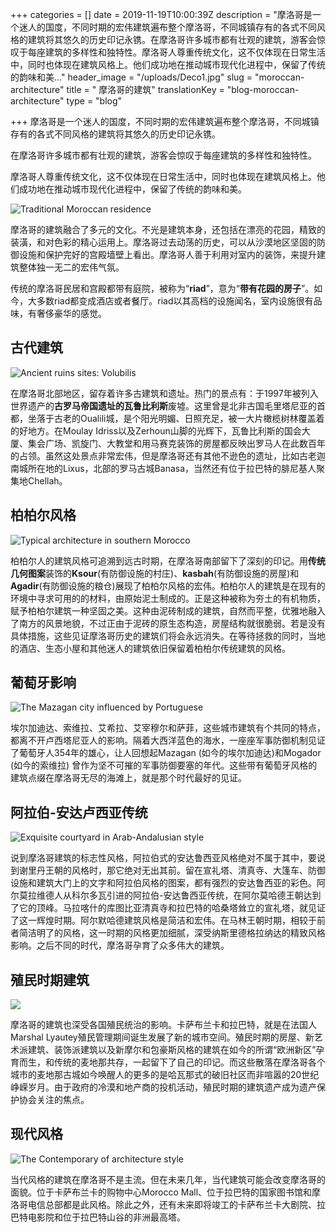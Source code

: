 +++
categories = []
date = 2019-11-19T10:00:39Z
description = "摩洛哥是一个迷人的国度，不同时期的宏伟建筑遍布整个摩洛哥，不同城镇存有的各式不同风格的建筑将其悠久的历史印记永镌。在摩洛哥许多城市都有壮观的建筑，游客会惊叹于每座建筑的多样性和独特性。摩洛哥人尊重传统文化，这不仅体现在日常生活中，同时也体现在建筑风格上。他们成功地在推动城市现代化进程中，保留了传统的韵味和美..."
header_image = "/uploads/Deco1.jpg"
slug = "moroccan-architecture"
title = " 摩洛哥的建筑"
translationKey = "blog-moroccan-architecture"
type = "blog"

+++
摩洛哥是一个迷人的国度，不同时期的宏伟建筑遍布整个摩洛哥，不同城镇存有的各式不同风格的建筑将其悠久的历史印记永镌。

在摩洛哥许多城市都有壮观的建筑，游客会惊叹于每座建筑的多样性和独特性。

摩洛哥人尊重传统文化，这不仅体现在日常生活中，同时也体现在建筑风格上。他们成功地在推动城市现代化进程中，保留了传统的韵味和美。

![Traditional Moroccan residence](/uploads/1024px-Morocco_Maroc_-_Marrakech_-_Riad_Houdou_-_Photo_Image_Photography_(9127806966).jpg "Traditional Moroccan residence")

摩洛哥的建筑融合了多元的文化。不光是建筑本身，还包括在漂亮的花园，精致的装潢，和对色彩的精心运用上。摩洛哥过去动荡的历史，可以从沙漠地区坚固的防御设施和保护完好的宫殿墙壁上看出。摩洛哥人善于利用对室内的装饰，来提升建筑整体独一无二的宏伟气氛。

传统的摩洛哥民居和宫殿都带有庭院，被称为“**riad**”，意为“**带有花园的房子**”。如今，大多数riad都变成酒店或者餐厅。riad以其高档的设施闻名，室内设施很有品味，有奢侈豪华的感觉。

## **古代建筑**

![Ancient ruins sites: Volubilis](/uploads/6.png "Ancient ruins sites: Volubilis")

在摩洛哥北部地区，留存着许多古建筑和遗址。热门的景点有：于1997年被列入世界遗产的**古罗马帝国遗址的瓦鲁比利斯**废墟。这里曾是北非古国毛里塔尼亚的首都，坐落于古老的Oualili城，是个阳光明媚、日照充足，被一大片橄榄树林覆盖着的好地方。在Moulay Idriss以及Zerhoun山脚的光辉下，瓦鲁比利斯的国会大厦、集会广场、凯旋门、大教堂和用马赛克装饰的房屋都反映出罗马人在此数百年的占领。虽然这处景点非常宏伟，但是摩洛哥还有其他不逊色的遗址，比如古老迦南城所在地的Lixus，北部的罗马古城Banasa，当然还有位于拉巴特的腓尼基人聚集地Chellah。

## **柏柏尔风格**

![Typical architecture in southern Morocco](/uploads/4-13.jpg "Typical architecture in southern Morocco")

柏柏尔人的建筑风格可追溯到远古时期，在摩洛哥南部留下了深刻的印记。用**传统几何图案**装饰的**Ksour**(有防御设施的村庄)、**kasbah**(有防御设施的房屋)和**Agadir**(有防御设施的粮仓)展现了柏柏尔风格的宏伟。柏柏尔人的建筑是在现有的环境中寻求可用的的材料，由原始泥土制成的。正是这种被称为夯土的有机物质，赋予柏柏尔建筑一种坚固之美。这种由泥砖制成的建筑，自然而平整，优雅地融入了南方的风景地貌，不过正由于泥砖的原生态构造，房屋结构就很脆弱。若是没有具体措施，这些见证摩洛哥历史的建筑们将会永远消失。在等待拯救的同时，当地的酒店、生态小屋和其他迷人的建筑依旧保留着柏柏尔传统建筑的风格。

## **葡萄牙影响**

![The Mazagan city influenced by Portuguese](/uploads/5-12.jpg "The Mazagan city influenced by Portuguese")

埃尔加迪达、索维拉、艾希拉、艾宰穆尔和萨菲，这些城市建筑有个共同的特点，都离不开卢西塔尼亚人的影响。隔着大西洋蓝色的海水，一座座军事防御机制见证了葡萄牙人354年的雄心，让人回想起Mazagan (如今的埃尔加迪达)和Mogador (如今的索维拉) 曾作为坚不可摧的军事防御要塞的年代。这些带有葡萄牙风格的建筑点缀在摩洛哥无尽的海滩上，就是那个时代最好的见证。

## 阿拉伯-安达卢西亚传统

![Exquisite courtyard in Arab-Andalusian style](/uploads/20200518145705.png "Exquisite courtyard in Arab-Andalusian style")

说到摩洛哥建筑的标志性风格，阿拉伯式的安达鲁西亚风格绝对不属于其中，要说到谢里丹王朝的风格时，那它绝对无出其前。留在宣礼塔、清真寺、大篷车、防御设施和建筑大门上的文字和阿拉伯风格的图案，都有强烈的安达鲁西亚的彩色。阿尔莫拉维德人从科尔多瓦引进的阿拉伯-安达鲁西亚传统，在阿尔莫哈德王朝达到了它的顶峰。马拉喀什的库图比亚清真寺和拉巴特的哈桑塔耸立的宣礼塔，就见证了这一辉煌时期。阿尔默哈德建筑风格是简洁和宏伟。在马林王朝时期，相较于前者简洁明了的风格，这一时期的风格更加细腻，深受纳斯里德格拉纳达的精致风格影响。之后不同的时代，摩洛哥孕育了众多伟大的建筑。

## **殖民时期建筑**

![](/uploads/architecturecasa.jpg)

摩洛哥的建筑也深受各国殖民统治的影响。卡萨布兰卡和拉巴特，就是在法国人Marshal Lyautey殖民管理期间诞生发展了新的城市空间。殖民时期的房屋、新艺术派建筑、装饰派建筑以及新摩尔和包豪斯风格的建筑在如今的所谓“欧洲新区”孕育而生，和传统的麦地那共存，一起留下了自己的印记。而这些散落在摩洛哥各个城市的麦地那古城如今唤醒人的更多的是哈瓦那式的破旧社区而非喧嚣的20世纪峥嵘岁月。由于政府的冷漠和地产商的投机活动，殖民时期的建筑遗产成为遗产保护协会关注的焦点。

## **现代风格**

![The Contemporary of architecture style](/uploads/maroc-casablanca-grand-theatre-casarts.jpg "The Contemporary of architecture style")

当代风格的建筑在摩洛哥不是主流。但在未来几年，当代建筑可能会改变摩洛哥的面貌。位于卡萨布兰卡的购物中心Morocco Mall、位于拉巴特的国家图书馆和摩洛哥电信总部都是此风格。除此之外，还有未来即将竣工的卡萨布兰卡大剧院、拉巴特电影院和位于拉巴特山谷的非洲最高塔。